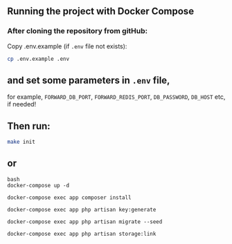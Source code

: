 ## Running the project with Docker Compose

### After cloning the repository from gitHub:

Copy .env.example (if `.env` file not exists):

```bash
cp .env.example .env
```

## and set some parameters in `.env` file,
for example, `FORWARD_DB_PORT`, `FORWARD_REDIS_PORT`, `DB_PASSWORD`, `DB_HOST` etc,
if needed!

## Then run:

```bash
make init
```

## or

```
bash
docker-compose up -d

docker-compose exec app composer install

docker-compose exec app php artisan key:generate

docker-compose exec app php artisan migrate --seed

docker-compose exec app php artisan storage:link
```
